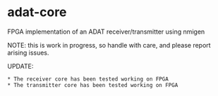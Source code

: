 # adat-core
FPGA implementation of an ADAT receiver/transmitter using nmigen

NOTE: this is work in progress, so handle with care, and please
      report arising issues.

UPDATE:

    * The receiver core has been tested working on FPGA
    * The transmitter core has been tested working on FPGA
